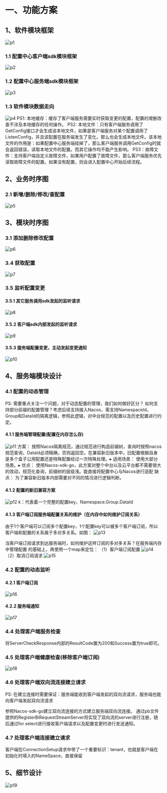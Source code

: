 # 一、功能方案

## 1、软件模块框架
![p1](https://github.com/leiylrp/golang/blob/main/images/project/config/p1.png)

### 1.1 配置中心客户端sdk模块框架
![p2](https://github.com/leiylrp/golang/blob/main/images/project/config/p2.png)
### 1.2 配置中心服务端sdk模块框架
![p3](https://github.com/leiylrp/golang/blob/main/images/project/config/p3.png)
### 1.3 软件模块数据走向
![p4](https://github.com/leiylrp/golang/blob/main/images/project/config/p4.png)
PS1: 本地缓存：缓存了客户端服务需要实时获取变更的配置，配置的增删改查不涉及本地缓存的任何操作。
PS2: 本地文件：只有客户端服务调用了GetConfig接口才会生成该本地文件，如果是客户端服务对某个配置调用了ListenConfig，并且该配置在服务端发生了变化，那么也会生成本地文件。该本地文件的作用是：如果配置中心服务端挂掉了，那么客户端服务调用GetConfig时就会返回错误，读取本地文件的配置。而其它操作均不能产生影响。
PS3：故障文件：支持客户端自定义故障文件，如果用户配置了故障文件，那么客户端服务优先读取故障文件的配置。如果没有配置，则会进入配置中心开始后续流程。

## 2、业务时序图
### 2.1 新增/删除/修改/查配置
![p5](https://github.com/leiylrp/golang/blob/main/images/project/config/p5.png)

## 3、模块时序图
### 3.1 添加删除修改配置
![p6](https://github.com/leiylrp/golang/blob/main/images/project/config/p6.png)

### 3.4 获取配置
![p7](https://github.com/leiylrp/golang/blob/main/images/project/config/p7.png)
### 3.5 监听配置变更
#### 3.5.1 其它服务调用sdk发起的监听请求
![p8](https://github.com/leiylrp/golang/blob/main/images/project/config/p8.png)
#### 3.5.2 客户端sdk内部发起的监听请求
![p9](https://github.com/leiylrp/golang/blob/main/images/project/config/p9.png)
#### 3.5.3 服务端配置变更，主动发起变更通知
![p10](https://github.com/leiylrp/golang/blob/main/images/project/config/p10.png)
## 4、服务端模块设计
### 4.1 配置的动态管理
PS: 需要重点关注一个问题，对于动态配置的管理，我们如何做好区分？ 如何支持部分前缀的配置管理？考虑后续支持接入Nacos，需支持NamespaceId，Group和DataId的隔离逻辑，参照此逻辑，对中台规范的配置以及历史配置进行约定。
#### 4.1.1 服务端管理配置(配置在内存怎么存)
![p11](https://github.com/leiylrp/golang/blob/main/images/project/config/p11.png)
方案： 按照Nacos隔离规范，通过规范进行构造前缀树，查询时按照nacos规范查询，DataId必须精确，否则返回空。在兼容新旧版本中，旧配置根据自身是多个盒子公用配置还是特殊配置经过一次特殊处理。▸
适用场景： 使用大部分场景。▸
优点： 使用Nacos-sdk-go，此方案对整个中台以及云平台都不需要很大的改动，规范化查询，前缀树的层级浅。能直接将配置中心与Nacos进行适配
缺点： 为了兼容新旧版本内部需要对不同的情况进行逻辑判断。

#### 4.1.2 配置的新旧兼容方案
![p12](https://github.com/leiylrp/golang/blob/main/images/project/config/p12.png)
k：代表着一个完整的配置key，Namespace.Group.DataId

#### 4.1.3 客户端订阅服务端配置关系的维护（在内存中如何维护订阅关系）
由于1个客户端可以订阅多个配置key，1个配置key可以被多个客户端订阅，所以客户端和配置的关系属于多对多关系。如图：
![p13](https://github.com/leiylrp/golang/blob/main/images/project/config/p13.png)

当客户端订阅请求到达服务端时，如何维护这样订阅的多对多关系？在服务端内存中管理配置 的基础上，再使用一个map来定位：
（1）客户端订阅配置
![p14](https://github.com/leiylrp/golang/blob/main/images/project/config/p14.png)
（2）取消订阅请求
![p15](https://github.com/leiylrp/golang/blob/main/images/project/config/p15.png)
### 4.2 配置的动态监听
#### 4.2.1 客户端订阅
![p16](https://github.com/leiylrp/golang/blob/main/images/project/config/p16.png)
#### 4.2.2 服务端通知
![p17](https://github.com/leiylrp/golang/blob/main/images/project/config/p17.png)
### 4.4 处理客户端服务检查
将ServerCheckResponse内部的ResultCode置为200和Success置为true即可。

### 4.5 处理客户端健康检查(移除客户端订阅)
![p18](https://github.com/leiylrp/golang/blob/main/images/project/config/p18.png)
### 4.6 处理客户端双向流连接建立请求
PS: 在建立连接时需要保证：服务端能收到客户端发起的双向流请求，服务端也能向客户端发起双向流请求

参照Nacos-sdk-go建立双向流连接的方式建立服务端双向流连接。
通过pb文件提供的RegisterBiRequestStreamServer将实现了双向流的server进行注册，随后通过for select进行接收客户端请求以及配置变更时进行发送通知。

### 4.7 处理客户端连接建立请求

客户端在ConnectionSetup请求中带了一个重要标识：tenant，也就是客户端在初始化时填入的NameSpace，直接保留


## 5、细节设计
![p19](https://github.com/leiylrp/golang/blob/main/images/project/config/p19.png)

